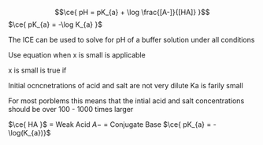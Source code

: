$$\ce{ pH = pK_{a} + \log \frac{[A-]}{[HA]} }$$
$\ce{ pK_{a} = -\log K_{a} }$

The ICE can be used to solve for pH of a buffer solution under all conditions

Use equation when x is small is applicable

x is small is true if 

Initial ocncnetrations of acid and salt are not very dilute
Ka is farily small

For most porblems this means that the intial acid and salt concentrations should be over 100 - 1000 times larger

$\ce{ HA }$ = Weak Acid
$A-$ = Conjugate Base
$\ce{ pK_{a} = -\log(K_{a})}$ 

